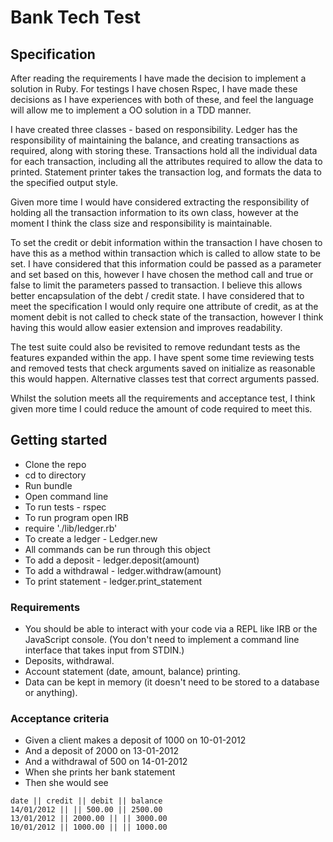 # Bank Tech Test

## Specification

After reading the requirements I have made the decision to implement a solution in Ruby. For testings I have chosen Rspec, I have made these decisions as I have experiences with both of these, and feel the language will allow me to implement a OO solution in a TDD manner.

I have created three classes - based on responsibility. Ledger has the responsibility of maintaining the balance, and creating transactions as required, along with storing these. Transactions hold all the individual data for each transaction, including all the attributes required to allow the data to printed. Statement printer takes the transaction log, and formats the data to the specified output style.

Given more time I would have considered extracting the responsibility of holding all the transaction information to its own class, however at the moment I think the class size and responsibility is maintainable.

To set the credit or debit information within the transaction I have chosen to have this as a method within transaction which is called to allow state to be set. I have considered that this information could be passed as a parameter and set based on this, however I have chosen the method call and true or false to limit the parameters passed to transaction. I believe this allows better encapsulation of the debt / credit state. I have considered that to meet the specification I would only require one attribute of credit, as at the moment debit is not called to check state of the transaction, however I think having this would allow easier extension and improves readability.  

The test suite could also be revisited to remove redundant tests as the features expanded within the app. I have spent some time reviewing tests and removed tests that check arguments saved on initialize as reasonable this would happen. Alternative classes test that correct arguments passed.

Whilst the solution meets all the requirements and acceptance test, I think given more time I could reduce the amount of code required to meet this.

## Getting started
* Clone the repo
* cd to directory
* Run bundle
* Open command line  
* To run tests - rspec
* To run program open IRB
* require './lib/ledger.rb'
* To create a ledger - Ledger.new
* All commands can be run through this object
* To add a deposit - ledger.deposit(amount)
* To add a withdrawal - ledger.withdraw(amount)
* To print statement - ledger.print_statement

### Requirements
* You should be able to interact with your code via a REPL like IRB or the JavaScript console. (You don't need to implement a command line interface that takes input from STDIN.)
* Deposits, withdrawal.
* Account statement (date, amount, balance) printing.
* Data can be kept in memory (it doesn't need to be stored to a database or anything).

### Acceptance criteria

* Given a client makes a deposit of 1000 on 10-01-2012
* And a deposit of 2000 on 13-01-2012
* And a withdrawal of 500 on 14-01-2012
* When she prints her bank statement
* Then she would see

```
date || credit || debit || balance
14/01/2012 || || 500.00 || 2500.00
13/01/2012 || 2000.00 || || 3000.00
10/01/2012 || 1000.00 || || 1000.00

```
